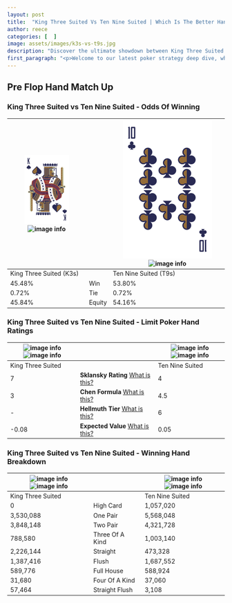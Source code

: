 ```yaml
---
layout: post
title:  "King Three Suited Vs Ten Nine Suited | Which Is The Better Hand In Poker? A Complete Guide"
author: reece
categories: [  ]
image: assets/images/k3s-vs-t9s.jpg
description: "Discover the ultimate showdown between King Three Suited and Ten Nine Suited in poker! Uncover the odds, strategies, and scenarios where one hand triumphs over the other. Get ready to up your poker game with this thrilling analysis."
first_paragraph: "<p>Welcome to our latest poker strategy deep dive, where we're pitting two distinct hands against each other in a high-stakes showdown: King Three Suited vs Ten Nine Suited.</p><p>In the dynamic world of poker, every decision counts, and knowing which hand holds the upper hand is key to your success at the table.</p><p>In this article, we'll dissect these two hands, explore the scenarios where one dominates the other, and equip you with the knowledge to make strategic choices that can tip the odds in your favor.</p><p>Get ready to unravel the intriguing dynamics of these poker hands and elevate your game to new heights.</p>"
---
```




[comment]: # (sp0)

## Pre Flop Hand Match Up

<div class="table hand-ratings" markdown="1"> 



### King Three Suited vs Ten Nine Suited - Odds Of Winning


    
| ![image info](assets/images/hand1/k.png) ![image info](assets/images/hand1/3s.png) |  | ![image info](assets/images/hand2/t.png) ![image info](assets/images/hand2/9s.png) |
| -------- | -------- | -------- |
| King Three Suited (K3s) |  | Ten Nine Suited (T9s) |
| 45.48% | Win | 53.80% |
| 0.72% | Tie | 0.72% |
| 45.84% | Equity | 54.16% |




[comment]: # (sp1)



### King Three Suited vs Ten Nine Suited - Limit Poker Hand Ratings


    
| ![image info](https://www.riverpairs.com/assets/images/hand1/k.png) ![image info](https://www.riverpairs.com/assets/images/hand1/3s.png) |  | ![image info](https://www.riverpairs.com/assets/images/hand2/t.png) ![image info](https://www.riverpairs.com/assets/images/hand2/9s.png) |
| -------- | -------- | -------- |
| King Three Suited |  | Ten Nine Suited |
| 7 | **Sklansky Rating** [What is this?](/sklansky-rating-explained) | 4 |
| 3 | **Chen Formula** [What is this?](/chen-formula-explained) | 4.5 |
| - | **Hellmuth Tier** [What is this?](/Hellmuth-tier-explained) | 6 |
| -0.08 | **Expected Value** [What is this?](/expected-value-explained) | 0.05 |




[comment]: # (sp2)



### King Three Suited vs Ten Nine Suited - Winning Hand Breakdown


    
| ![image info](https://www.riverpairs.com/assets/images/hand1/k.png) ![image info](https://www.riverpairs.com/assets/images/hand1/3s.png) |  | ![image info](https://www.riverpairs.com/assets/images/hand2/t.png) ![image info](https://www.riverpairs.com/assets/images/hand2/9s.png) |
| -------- | -------- | -------- |
| King Three Suited |  | Ten Nine Suited |
| 0 | High Card | 1,057,020 |
| 3,530,088 | One Pair | 5,568,048 |
| 3,848,148 | Two Pair | 4,321,728 |
| 788,580 | Three Of A Kind | 1,003,140 |
| 2,226,144 | Straight | 473,328 |
| 1,387,416 | Flush | 1,687,552 |
| 589,776 | Full House | 588,924 |
| 31,680 | Four Of A Kind | 37,060 |
| 57,464 | Straight Flush | 3,108 |




[comment]: # (sp3)



</div>

[comment]: # (sp4)



[comment]: # (sp5)

